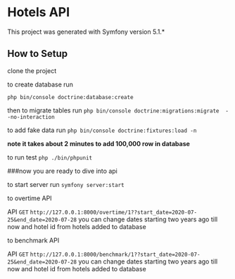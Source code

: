 # Hotels API

This project was generated with Symfony version 5.1.*

## How to Setup


clone the project
 
 to create database run
 
` php bin/console doctrine:database:create
` 

then to migrate tables run
`
 php bin/console doctrine:migrations:migrate  --no-interaction
`

to add fake data run 
`php bin/console doctrine:fixtures:load -n`

**note it takes about 2 minutes to add 100,000 row in database**

to run test
`php ./bin/phpunit
`

###now you are ready to dive into api

to start server run
`symfony server:start`



to overtime API

 API  `GET`  `http://127.0.0.1:8000/overtime/1??start_date=2020-07-25&end_date=2020-07-28`
you can change dates starting two years ago till now
and hotel id from hotels added to database

to benchmark API

 API  `GET`  `http://127.0.0.1:8000/benchmark/1??start_date=2020-07-25&end_date=2020-07-28`
you can change dates starting two years ago till now
and hotel id from hotels added to database

